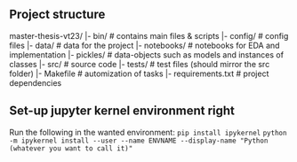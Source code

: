 ## Project structure

master-thesis-vt23/
|- bin/			# contains main files & scripts
|- config/		# config files
|- data/		# data for the project
|- notebooks/		# notebooks for EDA and implementation
|- pickles/		# data-objects such as models and instances of classes
|- src/			# source code
|- tests/		# test files (should mirror the src folder)
|- Makefile		# automization of tasks
|- requirements.txt	# project dependencies

## Set-up jupyter kernel environment right
Run the following in the wanted environment:
`pip install ipykernel`
`python -m ipykernel install --user --name ENVNAME --display-name "Python (whatever you want to call it)"`
